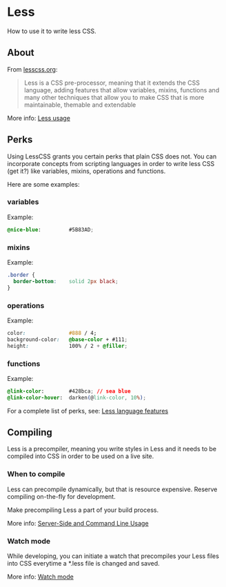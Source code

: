 # Less

How to use it to write less CSS.


## About

From [lesscss.org][1]:

> Less is a CSS pre-processor, meaning that it extends the CSS language, adding features that allow variables, mixins, functions and many other techniques that allow you to make CSS that is more maintainable, themable and extendable

More info:  [Less usage][2]

## Perks

Using LessCSS grants you certain perks that plain CSS does not.  You can incorporate concepts from scripting languages in order to write less CSS (get it?) like variables, mixins, operations and functions.

Here are some examples:

### variables

Example:

```css
@nice-blue:         #5B83AD;
```

### mixins

Example:

```css
.border {
  border-bottom:    solid 2px black;
}
```

### operations

Example:

```css
color:              #888 / 4;
background-color:   @base-color + #111;
height:             100% / 2 + @filler;
```

### functions

Example:

```css
@link-color:        #428bca; // sea blue
@link-color-hover:  darken(@link-color, 10%);
```

For a complete list of perks, see:  [Less language features][3]

## Compiling

Less is a precompiler, meaning you write styles in Less and it needs to be compiled into CSS in order to be used on a live site.

### When to compile

Less can precompile dynamically, but that is resource expensive.  Reserve compiling on-the-fly for development.

Make precompiling Less a part of your build process.

More info:  [Server-Side and Command Line Usage](http://lesscss.org/usage/#command-line-usage-server-side-and-command-line-usage)

### Watch mode

While developing, you can initiate a watch that precompiles your Less files into CSS everytime a *.less file is changed and saved.

More info:  [Watch mode](http://lesscss.org/usage/#using-less-in-the-browser-watch-mode)

[1]: http://lesscss.org/
[2]: http://lesscss.org/usage
[3]: http://lesscss.org/features/
